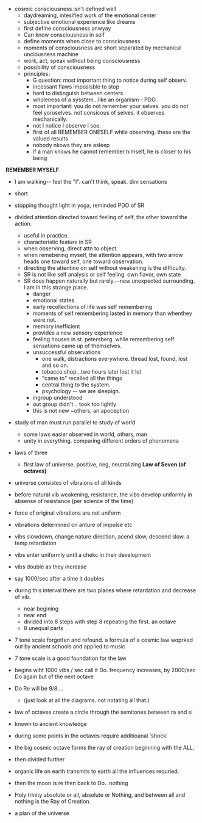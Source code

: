 - cosmic consciousness isn't defined well
	- daydreaming, intesified work of the emotional center
	- subjective emotional experience like dreams
	- first define consciousness anwyay 
	- Can know consciousness in self
	- define moments when close to consciousness
	- moments of consciousness are short separated by mechanical unciousness machine
	- work, act, speak without being consciousness
	- possibility of consciousness
	- principles: 
		- G question: most important thing to notice during self observ.
		- incessant flaws imposisble to stop
		- hard to distinguish between centers
		- wholeness of a sysstem...like an organism - PDO
		- most important: you do not remember your selves. you do not feel yoruselves. not consicous of selves. it observes mechanically. 
		- not I notice I observe I see.
		- first of all REMEMBER ONESELF while observing. these are the valued results
		- nobody nkows they are asleep
		- if a man knows he cannot remember himself, he is closer to his being

**REMEMBER MYSELF**
- I am walking-- feel the "I". can't think, speak. dim sensations
- short
- stopping thought light in yoga, reminded PDO of SR
- divided attention directed toward feeling of self, the other toward the action.
	- useful in practice. 
	- characteristic feature in SR
	- when observing, direct attn to object. 
	- when remebering myself, the attention appears, with two arrow heads one toward self, one toward observation.
	- directing the attentino on self without weakening is the difficulty.
	- SR is not like self analysis or self feeling. own flavor, own state
	- SR does happen naturally but rarely.--new unexpected surrounding. I am in this strange place.
		- danger
		- emotional states
		- early recollections of life was self remembering
		- moments of self remembering lasted in memory than whenthey were not.
		- memory inefficient
		- provides a new sensory experience
		- feeling houses in st. petersberg. while remembering self. sensations came up of themselves. 
		- unsuccessful observations
			- one walk, distractions everywhere. thread lost, found, lost and so on.
			- tobacco shop...two hours later lost it lol
			- "came to" recalled all the things
			- central thing to the system. 
			- psychology -- we are sleepign. 
		- ingroup understood
		- out group didn't .. took too lightly
		- this is not new ~others, an apoception

- study of man must run parallel to study of world
	- some laws easier observed in world, others, man
	- unity in everything. comparing different orders of phenomena
- laws of three
	- first law of universe. positive, neg, neutralizing
**Law of Seven (of octaves)**
- universe consistes of vibraions of all kinds
- before natural vib weakening, resistance, the vibs develop uniformly in absense of resistance (per science of the time)
- force of original vibrations are not uniform 
- vibrations determined on anture of impulse etc
- vibs slowdown, change nature direction, acend slow, descend slow. a temp retardation
- vibs enter uniformly until a chekc in their development
- vibs double as they increase
- say 1000/sec after a time it doubles
- during this interval there are two places where retardation and decrease of vib.
	- near begining
	- near end
	- divided into 8 steps with step 8 repeating the first. an octave
	- 8 unequal parts
- 7 tone scale forgotten and refound. a formula of a cosmic law woprked out by ancient schools and applied to music
- 7 tone scale is a good foundation for the law
- begins wiht 1000 vibs / sec call it Do. frequency increases, by 2000/sec Do again but of the next octave
- Do Re will be 9/8....
	- (just look at all the diagrams. not notating all that.)
- law of octaves create a circle through the semitones between ra and si
- known to ancient knowledge
- during some points in the octaves require additioanal 'shock'
- the big cosmic octave forms the ray  of creation beginning with the ALL.
- then divided further 
- organic life on earth transmits to earth all the influences requried. 
- then the moon is re then back to Do.. nothing
- Holy trinity absolute or all, absolute or Nothing, and between all and nothing is the Ray of Creation.
- a plan of the universe
